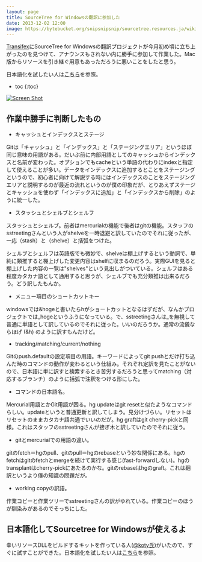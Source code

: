 ```yaml
---
layout: page
title: SourceTree for Windowsの翻訳に参加した
date: 2013-12-02 12:00
image: https://bytebucket.org/snipsnipsnip/sourcetree.resources.ja/wiki/working.png
---
```


[Transifex](https://www.transifex.com/projects/p/sourcetree-for-windows/)にSourceTree for Windowsの翻訳プロジェクトが今月初め頃に立ち上がったのを見つけて、アナウンスもされない内に勝手に参加して作業した。Mac版からリソースを引き継ぐ用意もあっただろうに悪いことをしたと思う。

日本語化を試したい人は[こちら](https://bitbucket.org/snipsnipsnip/sourcetree.resources.ja)を参照。

* toc
{:toc}

[![Screen Shot](https://bytebucket.org/snipsnipsnip/sourcetree.resources.ja/wiki/working.png)](https://bytebucket.org/snipsnipsnip/sourcetree.resources.ja/wiki/working.png)

## 作業中勝手に判断したもの

* キャッシュとインデックスとステージ

Gitは「キャッシュ」と「インデックス」と「ステージングエリア」というほぼ同じ意味の用語がある。だいぶ前に内部用語としてのキャッシュからインデックスと名前が変わった。オプションでもcacheという単語の代わりにindexと指定して使えることが多い。データをインデックスに追加するとことをステージングというので、初心者に向けて解説する時にはインデックスのことをステージングエリアと説明するのが最近の流れというのが僕の印象だが、とりあえずステージとキャッシュを使わず「インデックスに追加」と「インデックスから削除」のように統一した。

* スタッシュとシェルブとシェルフ

スタッシュとシェルブ。前者はmercurialの機能で後者はgitの機能。スタッフのsstreetingさんという人がshelveを一時退避と訳していたのでそれに従ったが、一応（stash）と（shelve）と括弧をつけた。

シェルブとシェルフは英語版でも微妙で、shelveは棚上げするという動詞で、単純に類推すると棚上げした変更内容はshelfに収まるのだろう。実際GUIを見ると棚上げした内容の一覧は"shelves"という見出しがついている。シェルフはある程度カタカナ語として通用すると思うが、シェルブでも充分類推は出来るだろう。どう訳したもんか。

* メニュー項目のショートカットキー
 
windowsでは&hogeと書いたらhがショートカットとなるはずだが、なんかプロジェクトでは_hogeというふうになっている。で、sstreetingさんは_を無視して普通に単語として訳しているのでそれに従った。いいのだろうか。通常の流儀ならほげ (&h) のように訳すもんだけど。

* tracking/matching/current/nothing

Gitのpush.defaultの設定項目の用語。キーワードによってgit pushとだけ打ち込んだ時のコマンドの動作が変わるという仕組み。それぞれ定訳を見たことがないので、日本語に単に訳すと検索するとき苦労するだろうと思ってmatching（対応するブランチ）のように括弧で注釈をつける形にした。

* コマンドの日本語名。

Mercurial用語とかGit用語が困る。hg updateはgit resetと似たようなコマンドらしい。updateというと普通更新と訳してしまう。見分けづらい。リセットはリセットのままカタカナ語共通でいいのだが。hg graftはgit cherry-pickと同様。これはスタッフのsstreetingさんが接ぎ木と訳していたのでそれに従う。

* gitとmercurialでの用語の違い。

gitのfetch＝hgのpull、gitのpull＝hgのrebaseという妙な関係にある。hgのfetchはgitのfetchとmergeを続けて実行する感じ(fast-forwardしない)。hgのtransplantはcherry-pickにあたるのかな。gitのrebaseはhgのgraft。これは翻訳というより僕の知識の問題だが。

* working copyの訳語。

作業コピーと作業ツリーでsstreetingさんの訳がゆれている。作業コピーのほうが馴染みがあるのでそっちにした。

## 日本語化してSourcetree for Windowsが使えるよ

幸いリソースDLLをビルドするキットを作っている人([@koty氏](https://bitbucket.org/koty/sourcetree.resources.ja))がいたので、すぐに試すことができた。日本語化を試したい人は[こちら](https://bitbucket.org/snipsnipsnip/sourcetree.resources.ja)を参照。

